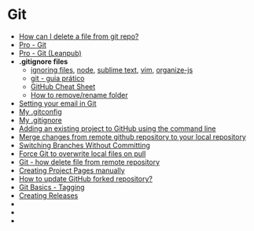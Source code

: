 # Git

* [How can I delete a file from git repo?](http://stackoverflow.com/questions/2047465/how-can-i-delete-a-file-from-git-repo)
* [Pro - Git](http://git-scm.com/book/pt-br)
* [Pro - Git (Leanpub)](https://leanpub.com/pro-git)
* **.gitignore files**
  * [ignoring files](http://gitready.com/beginner/2009/01/19/ignoring-files.html), [node](http://www.gitignore.io/api/node), [sublime text](http://www.gitignore.io/api/sublimetext), [vim](http://www.gitignore.io/api/vim), [organize-js](https://github.com/diogomoretti/organize-js/blob/gh-pages/.gitignore)
  * [git - guia prático](http://rogerdudler.github.io/git-guide/index.pt_BR.html)
  * [GitHub Cheat Sheet](https://github.com/tiimgreen/github-cheat-sheet)
  * [How to remove/rename folder](http://stackoverflow.com/questions/1094269/whats-the-purpose-of-git-mv)
* [Setting your email in Git](https://help.github.com/articles/setting-your-email-in-git)
* [My .gitconfig](https://gist.github.com/ericdouglas/f4d9d3c38be627f8d080)
* [My .gitignore](https://gist.github.com/ericdouglas/b8d9ebcc510e9802e9cd)
* [Adding an existing project to GitHub using the command line](https://help.github.com/articles/adding-an-existing-project-to-github-using-the-command-line/)
* [Merge changes from remote github repository to your local repository](http://stackoverflow.com/questions/867831/merge-changes-from-remote-github-repository-to-your-local-repository)
* [Switching Branches Without Committing](http://www.gitguys.com/topics/switching-branches-without-committing/)
* [Force Git to overwrite local files on pull](http://stackoverflow.com/questions/1125968/force-git-to-overwrite-local-files-on-pull)
* [Git - how delete file from remote repository](http://stackoverflow.com/questions/9701238/git-how-delete-file-from-remote-repository)
* [Creating Project Pages manually](https://help.github.com/articles/creating-project-pages-manually/)
* [How to update GitHub forked repository?](http://stackoverflow.com/questions/7244321/how-to-update-github-forked-repository)
* [Git Basics - Tagging](http://git-scm.com/book/en/v2/Git-Basics-Tagging)
* [Creating Releases](https://help.github.com/articles/creating-releases/)
* []()
* []()
* []()